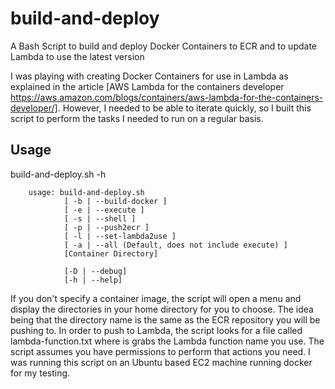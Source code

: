 # build-and-deploy
A Bash Script to build and deploy Docker Containers to ECR and to update Lambda to use the latest version

I was playing with creating Docker Containers for use in Lambda as explained in the article [AWS Lambda for the containers developer https://aws.amazon.com/blogs/containers/aws-lambda-for-the-containers-developer/]. However, I needed to be able to iterate quickly, so I built this script to perform the tasks I needed to run on a regular basis.

## Usage

build-and-deploy.sh -h

        usage: build-and-deploy.sh 
                [ -b | --build-docker ]
                [ -e | --execute ]
                [ -s | --shell ]
                [ -p | --push2ecr ]
                [ -l | --set-lambda2use ]
                [ -a | --all (Default, does not include execute) ]
                [Container Directory]

                [-D | --debug] 
                [-h | --help] 

If you don't specify a container image, the script will open a menu and display the directories in your home directory for you to choose. The idea being that the directory name is the same as the ECR repository you will be pushing to. In order to push to Lambda, the script looks for a file called lambda-function.txt where is grabs the Lambda function name you use. The script assumes you have permissions to perform that actions you need. I was running this script on an Ubuntu based EC2 machine running docker for my testing.
